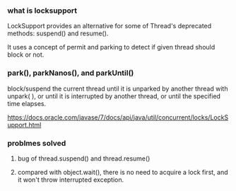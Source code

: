 
### what is locksupport

LockSupport provides an alternative for some of Thread's deprecated methods: suspend() and resume().

It uses a concept of permit and parking to detect if given thread should block or not. 

### park(), parkNanos(), and parkUntil() 

block/suspend the current thread until it is unparked by another thread with unpark( ), or until it is interrupted by another thread, or until the specified time elapses.

https://docs.oracle.com/javase/7/docs/api/java/util/concurrent/locks/LockSupport.html

### problmes solved

1. bug of thread.suspend() and thread.resume()

2. compared with object.wait(), there is no need to acquire a lock first, and it won't throw interrupted exception.